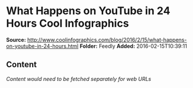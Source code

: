 # What Happens on YouTube in 24 Hours Cool Infographics

**Source:** http://www.coolinfographics.com/blog/2016/2/15/what-happens-on-youtube-in-24-hours.html
**Folder:** Feedly
**Added:** 2016-02-15T10:39:11




## Content
*Content would need to be fetched separately for web URLs*
